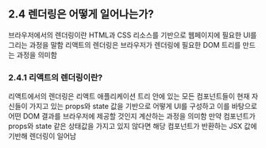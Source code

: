 ## 2.4 렌더링은 어떻게 일어나는가?

브라우저에서의 렌더링이란 HTML과 CSS 리소스를 기반으로 웹페이지에 필요한 UI를 그리는 과정을 말함
리액트의 렌더링은 브라우저가 렌더링에 필요한 DOM 트리를 만드는 과정을 의미함

### 2.4.1 리액트의 렌더링이란?

리액트에서의 렌더링은 리액트 애플리케이션 트리 안에 있는 모든 컴포넌트들이 현재 자신들이 가지고 있는 props와 state 값을 기반으로 어떻게 UI를 구성하고 이를 바탕으로 어떤 DOM 결과를 브라우저에 제공할 것인지 계산하는 과정을 의미함
만약 컴포넌트가 props와 state 같은 상태값을 가지고 있지 않다면 해당 컴포넌트가 반환하는 JSX 값에 기반해 렌더링이 일어남
